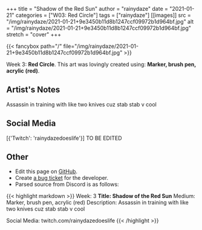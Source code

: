 +++
title =       "Shadow of the Red Sun"
author =      "rainydaze"
date =        "2021-01-21"
categories =  ["W03: Red Circle"]
tags =        ["rainydaze"]
[[images]]
                      src = "/img/rainydaze/2021-01-21+9e3450b11d8b1247ccf09972b1d964bf.jpg"
                      alt = "/img/rainydaze/2021-01-21+9e3450b11d8b1247ccf09972b1d964bf.jpg"
                      stretch = "cover"
+++


{{< fancybox path="/" file="/img/rainydaze/2021-01-21+9e3450b11d8b1247ccf09972b1d964bf.jpg" >}}


Week 3: **Red Circle**. This art was lovingly created using: **Marker, brush pen, acrylic (red)**.

## Artist's Notes

Assassin in training with like two knives cuz stab stab v cool

## Social Media

[{'Twitch': 'rainydazedoeslife'}] TO BE EDITED

## Other

- Edit this page on [GitHub](https://github.com/teaminkling/web-refresh/edit/main/blog/content/blog/rainydaze-week-3-ffb6.md).
- Create [a bug ticket](https://github.com/teaminkling/web-refresh/issues/new?assignees=&labels=bug&template=problem-report.md&title=) for the developer.
- Parsed source from Discord is as follows:

{{< highlight markdown >}}
Week: 3
**Title:  Shadow of the Red Sun**
Medium: Marker, brush pen, acrylic (red)
Description: 
Assassin in training with like two knives cuz stab stab v cool

Social Media: twitch.com/rainydazedoeslife
{{< /highlight >}}